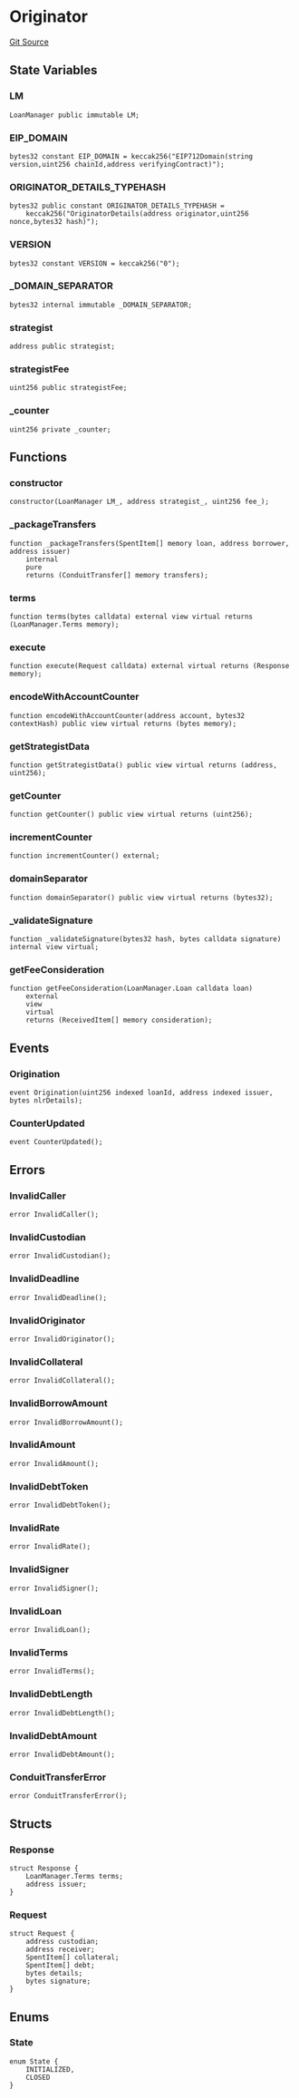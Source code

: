 # Originator
[Git Source](https://github.com/AstariaXYZ/starport/blob/e51acaefbeb55ecb95b59095c9d800c6e8ce36a5/src/originators/Originator.sol)


## State Variables
### LM

```solidity
LoanManager public immutable LM;
```


### EIP_DOMAIN

```solidity
bytes32 constant EIP_DOMAIN = keccak256("EIP712Domain(string version,uint256 chainId,address verifyingContract)");
```


### ORIGINATOR_DETAILS_TYPEHASH

```solidity
bytes32 public constant ORIGINATOR_DETAILS_TYPEHASH =
    keccak256("OriginatorDetails(address originator,uint256 nonce,bytes32 hash)");
```


### VERSION

```solidity
bytes32 constant VERSION = keccak256("0");
```


### _DOMAIN_SEPARATOR

```solidity
bytes32 internal immutable _DOMAIN_SEPARATOR;
```


### strategist

```solidity
address public strategist;
```


### strategistFee

```solidity
uint256 public strategistFee;
```


### _counter

```solidity
uint256 private _counter;
```


## Functions
### constructor


```solidity
constructor(LoanManager LM_, address strategist_, uint256 fee_);
```

### _packageTransfers


```solidity
function _packageTransfers(SpentItem[] memory loan, address borrower, address issuer)
    internal
    pure
    returns (ConduitTransfer[] memory transfers);
```

### terms


```solidity
function terms(bytes calldata) external view virtual returns (LoanManager.Terms memory);
```

### execute


```solidity
function execute(Request calldata) external virtual returns (Response memory);
```

### encodeWithAccountCounter


```solidity
function encodeWithAccountCounter(address account, bytes32 contextHash) public view virtual returns (bytes memory);
```

### getStrategistData


```solidity
function getStrategistData() public view virtual returns (address, uint256);
```

### getCounter


```solidity
function getCounter() public view virtual returns (uint256);
```

### incrementCounter


```solidity
function incrementCounter() external;
```

### domainSeparator


```solidity
function domainSeparator() public view virtual returns (bytes32);
```

### _validateSignature


```solidity
function _validateSignature(bytes32 hash, bytes calldata signature) internal view virtual;
```

### getFeeConsideration


```solidity
function getFeeConsideration(LoanManager.Loan calldata loan)
    external
    view
    virtual
    returns (ReceivedItem[] memory consideration);
```

## Events
### Origination

```solidity
event Origination(uint256 indexed loanId, address indexed issuer, bytes nlrDetails);
```

### CounterUpdated

```solidity
event CounterUpdated();
```

## Errors
### InvalidCaller

```solidity
error InvalidCaller();
```

### InvalidCustodian

```solidity
error InvalidCustodian();
```

### InvalidDeadline

```solidity
error InvalidDeadline();
```

### InvalidOriginator

```solidity
error InvalidOriginator();
```

### InvalidCollateral

```solidity
error InvalidCollateral();
```

### InvalidBorrowAmount

```solidity
error InvalidBorrowAmount();
```

### InvalidAmount

```solidity
error InvalidAmount();
```

### InvalidDebtToken

```solidity
error InvalidDebtToken();
```

### InvalidRate

```solidity
error InvalidRate();
```

### InvalidSigner

```solidity
error InvalidSigner();
```

### InvalidLoan

```solidity
error InvalidLoan();
```

### InvalidTerms

```solidity
error InvalidTerms();
```

### InvalidDebtLength

```solidity
error InvalidDebtLength();
```

### InvalidDebtAmount

```solidity
error InvalidDebtAmount();
```

### ConduitTransferError

```solidity
error ConduitTransferError();
```

## Structs
### Response

```solidity
struct Response {
    LoanManager.Terms terms;
    address issuer;
}
```

### Request

```solidity
struct Request {
    address custodian;
    address receiver;
    SpentItem[] collateral;
    SpentItem[] debt;
    bytes details;
    bytes signature;
}
```

## Enums
### State

```solidity
enum State {
    INITIALIZED,
    CLOSED
}
```

